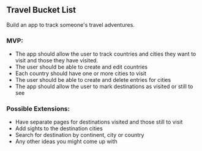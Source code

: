 ## Travel Bucket List

Build an app to track someone's travel adventures.

### MVP:

 * The app should allow the user to track countries and cities they want to visit and those they have visited.
 * The user should be able to create and edit countries
 * Each country should have one or more cities to visit
 * The user should be able to create and delete entries for cities
 * The app should allow the user to mark destinations as visited or still to see

### Possible Extensions:

 * Have separate pages for destinations visited and those still to visit
 * Add sights to the destination cities
 * Search for destination by continent, city or country
 * Any other ideas you might come up with